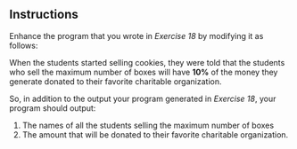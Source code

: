 ## Instructions
Enhance the program that you wrote in *Exercise 18* by modifying it as follows: 

When the students started selling cookies, they were told that the students who sell the maximum number of boxes will have **10%** of the money they generate donated to their favorite charitable organization. 

So, in addition to the output your program generated in *Exercise 18*, your program should output:
1. The names of all the students selling the maximum number of boxes
2. The amount that will be donated to their favorite charitable organization.

